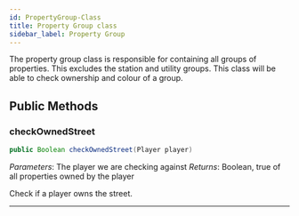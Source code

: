 ```yaml
---
id: PropertyGroup-Class
title: Property Group class
sidebar_label: Property Group
---
```


The property group class is responsible for containing all groups of properties. This excludes the station and utility groups. This class will be able to check ownership and colour of a group.



## Public Methods

### checkOwnedStreet
```java
public Boolean checkOwnedStreet(Player player)
```
*Parameters*: The player we are checking against
*Returns*: Boolean, true of all properties owned by the player

Check if a player owns the street.

---

